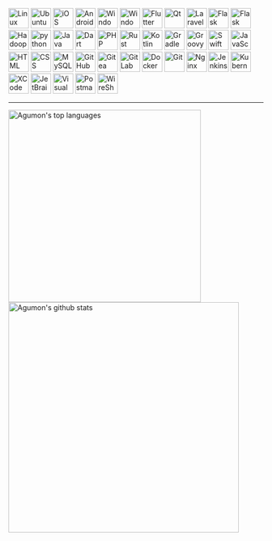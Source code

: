 <p> 
<img src="https://www.vectorlogo.zone/logos/linux/linux-icon.svg" alt="Linux" width="40" height="40"/>
<img src="https://www.vectorlogo.zone/logos/ubuntu/ubuntu-icon.svg" alt="Ubuntu" width="40" height="40"/>
<img src="https://www.vectorlogo.zone/logos/apple/apple-icon.svg" alt="iOS" width="40" height="40"/>
<img src="https://www.vectorlogo.zone/logos/android/android-icon.svg" alt="Android" width="40" height="40"/>
<img src="https://www.vectorlogo.zone/logos/microsoft/microsoft-icon.svg" alt="Windows" width="40" height="40"/>
<img src="https://www.vectorlogo.zone/logos/google_chrome/google_chrome-icon.svg" alt="Windows" width="40" height="40"/>

<img src="https://www.vectorlogo.zone/logos/flutterio/flutterio-icon.svg" alt="Flutter" width="40" height="40"/>
<img src="https://www.vectorlogo.zone/logos/qtio/qtio-icon.svg" alt="Qt" width="40" height="40"/>
<img src="https://www.vectorlogo.zone/logos/laravel/laravel-icon.svg" alt="Laravel" width="40" height="40"/>
<img src="https://www.vectorlogo.zone/logos/pocoo_flask/pocoo_flask-icon.svg" alt="Flask" width="40" height="40"/>
<img src="https://www.vectorlogo.zone/logos/dotnet/dotnet-icon.svg" alt="Flask" width="40" height="40"/>
<img src="https://www.vectorlogo.zone/logos/apache_hadoop/apache_hadoop-icon.svg" alt="Hadoop" width="40" height="40"/>

<img src="https://www.vectorlogo.zone/logos/python/python-icon.svg" alt="python" width="40" height="40"/>
<img src="https://www.vectorlogo.zone/logos/java/java-icon.svg" alt="Java" width="40" height="40"/>
<img src="https://www.vectorlogo.zone/logos/dartlang/dartlang-icon.svg" alt="Dart" width="40" height="40"/>
<img src="https://www.vectorlogo.zone/logos/php/php-icon.svg" alt="PHP" width="40" height="40"/>
<img src="https://www.vectorlogo.zone/logos/rust-lang/rust-lang-icon.svg" alt="Rust" width="40" height="40"/>
<img src="https://www.vectorlogo.zone/logos/kotlinlang/kotlinlang-icon.svg" alt="Kotlin" width="40" height="40"/>
<img src="https://www.vectorlogo.zone/logos/gradle/gradle-icon.svg" alt="Gradle" width="40" height="40"/>
<img src="https://www.vectorlogo.zone/logos/groovy-lang/groovy-lang-icon.svg" alt="Groovy" width="40" height="40"/>
<img src="https://www.vectorlogo.zone/logos/swift/swift-icon.svg" alt="Swift" width="40" height="40"/>
<img src="https://www.vectorlogo.zone/logos/javascript/javascript-vertical.svg" alt="JavaScript" width="40" height="40"/>
<img src="https://www.vectorlogo.zone/logos/w3_html5/w3_html5-icon.svg" alt="HTML" width="40" height="40"/>
<img src="https://www.vectorlogo.zone/logos/w3_css/w3_css-icon.svg" alt="CSS" width="40" height="40"/>

<img src="https://www.vectorlogo.zone/logos/mysql/mysql-icon.svg" alt="MySQL" width="40" height="40">

<img src="https://www.vectorlogo.zone/logos/github/github-icon.svg" alt="GitHub" width="40" height="40"/>
<img src="https://www.vectorlogo.zone/logos/giteaio/giteaio-icon.svg" alt="Gitea" width="40" height="40"/>
<img src="https://www.vectorlogo.zone/logos/gitlab/gitlab-icon.svg" alt="GitLab" width="40" height="40"/>

<img src="https://www.vectorlogo.zone/logos/docker/docker-icon.svg" alt="Docker" width="40" height="40"/>
<img src="https://www.vectorlogo.zone/logos/git-scm/git-scm-icon.svg" alt="Git" width="40" height="40"/>
<img src="https://www.vectorlogo.zone/logos/nginx/nginx-icon.svg" alt="Nginx" width="40" height="40"/>
<img src="https://www.vectorlogo.zone/logos/jenkins/jenkins-icon.svg" alt="Jenkins" width="40" height="40"/>
<img src="https://www.vectorlogo.zone/logos/kubernetes/kubernetes-icon.svg" alt="Kubernetes" width="40" height="40"/>

<img src="https://www.vectorlogo.zone/logos/apple_xcode/apple_xcode-icon.svg" alt="XCode" width="40" height="40"/>
<img src="https://www.vectorlogo.zone/logos/jetbrains/jetbrains-icon.svg" alt="JetBrains" width="40" height="40"/>
<img src="https://www.vectorlogo.zone/logos/visualstudio_code/visualstudio_code-icon.svg" alt="Visual Studio Code" width="40" height="40"/>
<img src="https://www.vectorlogo.zone/logos/getpostman/getpostman-icon.svg" alt="Postman" width="40" height="40"/>
<img src="https://www.vectorlogo.zone/logos/wireshark/wireshark-icon.svg" alt="WireShark" width="40" height="40"/>
  
</p>

------

<p>
<img align="left" width="380px" src="https://github-readme-stats.vercel.app/api/top-langs/?username=yowfung&hide=html&layout=compact&hide_border=true" alt="Agumon's top languages"/>
<img align="left" width="455px" src="https://github-readme-stats.vercel.app/api?username=yowfung&theme=default&hide_border=true" alt="Agumon's github stats" />
</p>
